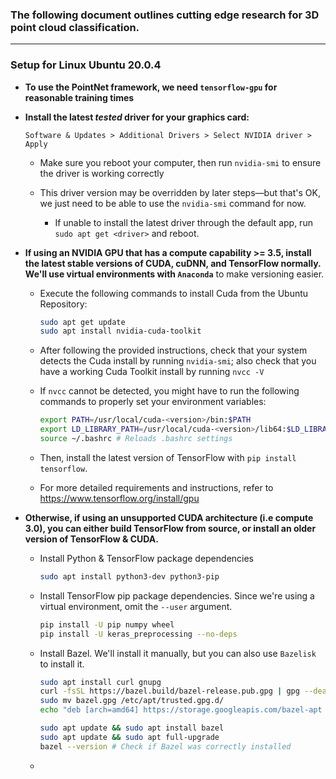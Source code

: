 

### The following document outlines cutting edge research for 3D point cloud classification.

---

### Setup for Linux Ubuntu 20.0.4

- **To use the PointNet framework, we need `tensorflow-gpu`  for reasonable training times**

- **Install the latest *tested* driver for your graphics card:** 

    ```
    Software & Updates > Additional Drivers > Select NVIDIA driver > Apply
    ```

  - Make sure you reboot your computer, then run `nvidia-smi` to ensure the driver is working correctly

  - This driver version may be overridden by later steps—but that's OK, we just need to be able to use the `nvidia-smi` command for now.

    - If unable to install the latest driver through the default app, run `sudo apt get <driver>` and reboot.

- **If using an NVIDIA GPU that has a compute capability >= 3.5, install the latest stable versions of CUDA, cuDNN, and TensorFlow normally. We'll use virtual environments with `Anaconda`** to make versioning easier.

  - Execute the following commands to install Cuda from the Ubuntu Repository:

    ```bash
    sudo apt get update
    sudo apt install nvidia-cuda-toolkit
    ```

  - After following the provided instructions, check that your system detects the Cuda install by running `nvidia-smi`; also check that you have a working Cuda Toolkit install by running `nvcc -V`

  - If  `nvcc` cannot be detected, you might have to run the following commands to properly set your environment variables:

    ```bash
    export PATH=/usr/local/cuda-<version>/bin:$PATH
    export LD_LIBRARY_PATH=/usr/local/cuda-<version>/lib64:$LD_LIBRARY_PATH`
    source ~/.bashrc # Reloads .bashrc settings
    ```

  - Then, install the latest version of TensorFlow with `pip install tensorflow`. 

  - For more detailed requirements and instructions, refer to https://www.tensorflow.org/install/gpu

- **Otherwise, if using an unsupported CUDA architecture (i.e compute 3.0), you can either build TensorFlow from source, or install an older version of TensorFlow & CUDA.**

  - Install Python & TensorFlow package dependencies

    ```bash
    sudo apt install python3-dev python3-pip
    ```

  - Install TensorFlow pip package dependencies. Since we're using a virtual environment, omit the `--user` argument. 

    ```bash
    pip install -U pip numpy wheel
    pip install -U keras_preprocessing --no-deps
    ```

  - Install Bazel. We'll install it manually, but you can also use `Bazelisk` to install it.

    ```bash
    sudo apt install curl gnupg
    curl -fsSL https://bazel.build/bazel-release.pub.gpg | gpg --dearmor > bazel.gpg
    sudo mv bazel.gpg /etc/apt/trusted.gpg.d/
    echo "deb [arch=amd64] https://storage.googleapis.com/bazel-apt stable jdk1.8" | sudo tee /etc/apt/sources.list.d/bazel.list
    
    sudo apt update && sudo apt install bazel
    sudo apt update && sudo apt full-upgrade
    bazel --version # Check if Bazel was correctly installed
    ```

  - 



